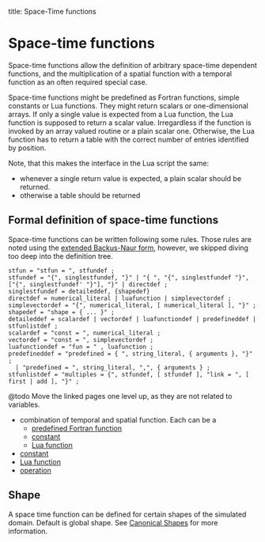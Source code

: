title: Space-Time functions

# Space-time functions

Space-time functions allow the definition of arbitrary space-time dependent
functions, and the multiplication of a spatial function with a temporal function
as an often required special case.

Space-time functions might be predefined as Fortran functions, simple constants
or Lua functions.
They might return scalars or one-dimensional arrays.
If only a single value is expected from a Lua function, the Lua function is
supposed to return a scalar value. Irregardless if the function is invoked by an
array valued routine or a plain scalar one. Otherwise, the Lua function has to
return a table with the correct number of entries identified by position.

Note, that this makes the interface in the Lua script the same:

* whenever a single return value is expected, a plain scalar should be returned.
* otherwise a table should be returned


## Formal definition of space-time functions

Space-time functions can be written following some rules. Those rules are
noted using the [extended Backus-Naur form](https://en.wikipedia.org/wiki/Extended_Backus%E2%80%93Naur_form),
however, we skipped diving too deep into the definition tree.

```
stfun = "stfun = ", stfundef ;
stfundef = "{", singlestfundef, "}" | "{ ", "{", singlestfundef "}", ["{", singlestfundef' "}"], "}" | directdef ;
singlestfundef = detaileddef, {shapedef}
directdef = numerical_literal | luafunction | simplevectordef ;
simplevectordef = "{", numerical_literal, [ numerical_literal ], "}" ;
shapedef = "shape = { ... }" ;
detaileddef = scalardef | vectordef | luafunctiondef | predefineddef | stfunlistdef ;
scalardef = "const = ", numerical_literal ;
vectordef = "const = ", simplevectordef ;
luafunctiondef = "fun = " , luafunction ;
predefineddef = "predefined = { ", string_literal, { arguments }, "}" ;
  | "predefined = ", string_literal, ",", { arguments } ;
stfunlistdef = "multiples = {", stfundef, [ stfundef ], "link = ", [ first | add ], "}" ;
```

@todo Move the linked pages one level up, as they are not related to variables.

* combination of temporal and spatial function. Each can be a
    * [predefined Fortran function](variables/mus_predefined.html)
    * [constant](variables/const.html)
    * [Lua function](variables/fun.html)
* [constant](variables/const.html)
* [Lua function](variables/fun.html)
* [operation](variables/operation.html)

## Shape

A space time function can be defined for certain shapes of the simulated
domain. Default is global shape. See [Canonical Shapes](../canonicalShapes.html) for more information.
